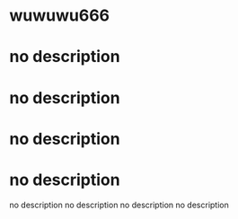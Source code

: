 # wuwuwu666
# no description
# no description
# no description
# no description
no description
no description
no description
no description
